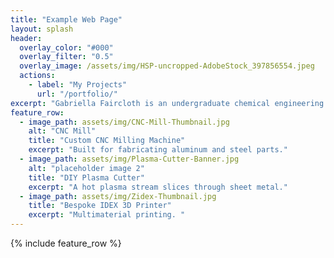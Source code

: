 ```yaml
---
title: "Example Web Page"
layout: splash
header:
  overlay_color: "#000"
  overlay_filter: "0.5"
  overlay_image: /assets/img/HSP-uncropped-AdobeStock_397856554.jpeg
  actions:
    - label: "My Projects"
      url: "/portfolio/"
excerpt: "Gabriella Faircloth is an undergraduate chemical engineering student with an interest in perusing biotech/pharmaceuticals."
feature_row:
  - image_path: assets/img/CNC-Mill-Thumbnail.jpg
    alt: "CNC Mill"
    title: "Custom CNC Milling Machine"
    excerpt: "Built for fabricating aluminum and steel parts."
  - image_path: assets/img/Plasma-Cutter-Banner.jpg
    alt: "placeholder image 2"
    title: "DIY Plasma Cutter"
    excerpt: "A hot plasma stream slices through sheet metal."
  - image_path: assets/img/Zidex-Thumbnail.jpg
    title: "Bespoke IDEX 3D Printer"
    excerpt: "Multimaterial printing. "
---
```


{% include feature_row %}

